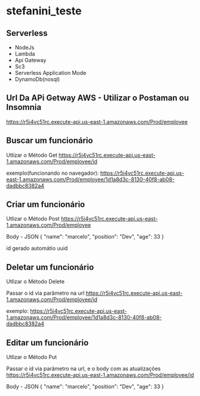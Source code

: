 # stefanini_teste

## Serverless
-  NodeJs
-  Lambda
-  Api Gateway
-  Sc3
-  Serverless Application Mode
-  DynamoDb(nosql)
## Url Da APi Getway AWS - Utilizar o Postaman ou Insomnia
 https://r5i4vc51rc.execute-api.us-east-1.amazonaws.com/Prod/employee


## Buscar um funcionário 
 Utlizar o Método Get
 https://r5i4vc51rc.execute-api.us-east-1.amazonaws.com/Prod/employee/id
 
 exemplo(funcionando no navegador):
 https://r5i4vc51rc.execute-api.us-east-1.amazonaws.com/Prod/employee/1d1a8d3c-8130-40f8-ab08-dadbbc8382a4
 

## Criar um funcionário 
Utlizar o Método Post 
https://r5i4vc51rc.execute-api.us-east-1.amazonaws.com/Prod/employee

Body - JSON
{
	"name": "marcelo",
	"position": "Dev",
	"age": 33
}

id gerado automátio uuid

## Deletar um funcionário 
Utlizar o Método Delete

Passar o id via parâmetro na url
https://r5i4vc51rc.execute-api.us-east-1.amazonaws.com/Prod/employee/id
 
exemplo:
https://r5i4vc51rc.execute-api.us-east-1.amazonaws.com/Prod/employee/1d1a8d3c-8130-40f8-ab08-dadbbc8382a4



## Editar um funcionário 
Utlizar o Método Put

Passar o id via parâmetro na url, e o body com as atualizações
https://r5i4vc51rc.execute-api.us-east-1.amazonaws.com/Prod/employee/id

Body - JSON
{
	"name": "marcelo",
	"position": "Dev",
	"age": 33
}



